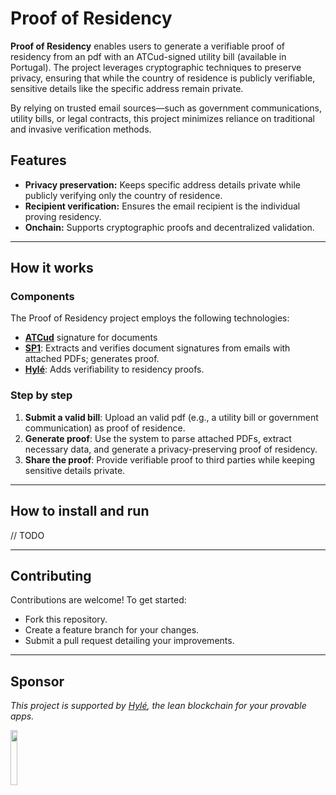 # Proof of Residency

**Proof of Residency** enables users to generate a verifiable proof of residency from an pdf with an ATCud-signed utility bill (available in Portugal). The project leverages cryptographic techniques to preserve privacy, ensuring that while the country of residence is publicly verifiable, sensitive details like the specific address remain private.

By relying on trusted email sources—such as government communications, utility bills, or legal contracts, this project minimizes reliance on traditional and invasive verification methods.

## Features

- **Privacy preservation:** Keeps specific address details private while publicly verifying only the country of residence.
- **Recipient verification:** Ensures the email recipient is the individual proving residency.
- **Onchain:** Supports cryptographic proofs and decentralized validation.

---

## How it works

### Components

The Proof of Residency project employs the following technologies:

- **[ATCud](https://info.portaldasfinancas.gov.pt/pt/apoio_contribuinte/Faturacao/Comunicacao_Series_ATCUD/Paginas/default.aspx)** signature for documents 
- **[SP1](https://docs.succinct.xyz/)**: Extracts and verifies document signatures from emails with attached PDFs; generates proof.
- **[Hylé](https://docs.hyle.eu/)**: Adds verifiability to residency proofs.

### Step by step

1. **Submit a valid bill**: Upload an valid pdf (e.g., a utility bill or government communication) as proof of residence.
2. **Generate proof**: Use the system to parse attached PDFs, extract necessary data, and generate a privacy-preserving proof of residency.
3. **Share the proof**: Provide verifiable proof to third parties while keeping sensitive details private.

---

## How to install and run

// TODO

---

## Contributing

Contributions are welcome! To get started:

- Fork this repository.
- Create a feature branch for your changes.
- Submit a pull request detailing your improvements.

---

## Sponsor
*This project is supported by [Hylé](hyle.eu), the lean blockchain for your provable apps.*
<p align="left">
  <a href="https://hyle.eu" target="_blank"> <img src="https://blog.hyle.eu/content/images/2024/10/Hyl-_widelogo_lightbg.png" width="15%", height="15%"/></a>
</p>